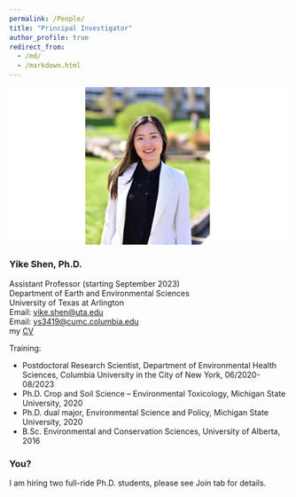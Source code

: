 ```yaml
---
permalink: /People/
title: "Principal Investigator"
author_profile: true
redirect_from: 
  - /md/
  - /markdown.html
---
```


![](webpeopleme.png)

### Yike Shen, Ph.D.
Assistant Professor (starting September 2023) \
Department of Earth and Environmental Sciences \
University of Texas at Arlington \
Email: yike.shen@uta.edu \
Email: ys3419@cumc.columbia.edu \
my [CV](https://github.com/YikeShen/Shen-Yike_CV/blob/master/CV_Shen%2CYike_05172023.pdf) 

Training: 
* Postdoctoral Research Scientist, Department of Environmental Health Sciences, Columbia University in the City of New York, 06/2020-08/2023
* Ph.D. Crop and Soil Science – Environmental Toxicology, Michigan State University, 2020
* Ph.D. dual major, Environmental Science and Policy, Michigan State University, 2020
* B.Sc. Environmental and Conservation Sciences, University of Alberta, 2016

### You?
I am hiring two full-ride Ph.D. students, please see Join tab for details. 
